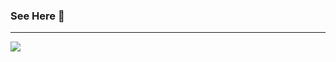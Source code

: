 ### See Here :facepunch:

---

<img src="https://github-readme-stats.vercel.app/api?username=bubei-inc&show_icons=true&hide_title=true&theme=buefy" />
